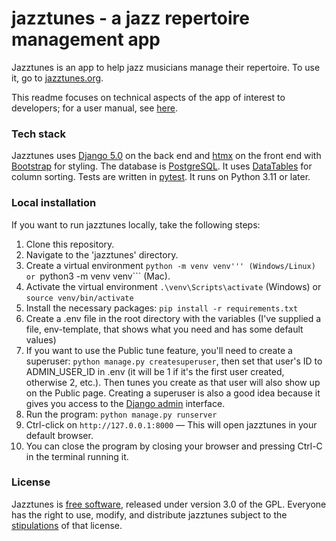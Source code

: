 # jazztunes - a jazz repertoire management app

Jazztunes is an app to help jazz musicians manage their repertoire. To use it, go to [jazztunes.org](https://jazztunes.org/).

This readme focuses on technical aspects of the app of interest to developers; for a user manual, see [here](https://jwjacobson.github.io/jazztunes/).

### Tech stack
Jazztunes uses [Django 5.0](https://www.djangoproject.com/) on the back end and [htmx](https://htmx.org/) on the front end with [Bootstrap](https://getbootstrap.com/) for styling. The database is [PostgreSQL](https://www.postgresql.org/). It uses [DataTables](https://datatables.net/) for column sorting. Tests are written in [pytest](https://docs.pytest.org/en/8.2.x/). It runs on Python 3.11 or later.

### Local installation
If you want to run jazztunes locally, take the following steps:
1. Clone this repository.
2. Navigate to the 'jazztunes' directory.
3. Create a virtual environment ```python -m venv venv''' (Windows/Linux) or ```python3 -m venv venv``` (Mac).
4. Activate the virtual environment ```.\venv\Scripts\activate``` (Windows) or ```source venv/bin/activate```
5. Install the necessary packages: ```pip install -r requirements.txt```
6. Create a .env file in the root directory with the variables (I've supplied a file, env-template, that shows what you need and has some default values)
7. If you want to use the Public tune feature, you'll need to create a superuser: ```python manage.py createsuperuser```, then set that user's ID to ADMIN_USER_ID in .env (it will be 1 if it's the first user created, otherwise 2, etc.). Then tunes you create as that user will also show up on the Public page. Creating a superuser is also a good idea because it gives you access to the [Django admin](https://docs.djangoproject.com/en/5.0/ref/contrib/admin/) interface.
8. Run the program: ```python manage.py runserver ```
9. Ctrl-click on ```http://127.0.0.1:8000``` — This will open jazztunes in your default browser.
10. You can close the program by closing your browser and pressing Ctrl-C in the terminal running it.

### License
Jazztunes is [free software](https://www.fsf.org/about/what-is-free-software), released under version 3.0 of the GPL. Everyone has the right to use, modify, and distribute jazztunes subject to the [stipulations](https://github.com/jwjacobson/jazztunes/blob/main/LICENSE) of that license.
